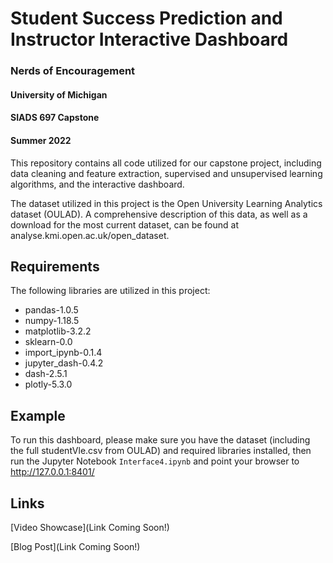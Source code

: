 # Student Success Prediction and Instructor Interactive Dashboard
### Nerds of Encouragement
#### University of Michigan
#### SIADS 697 Capstone
#### Summer 2022

This repository contains all code utilized for our capstone project, including data cleaning and feature extraction, supervised and unsupervised learning algorithms, and the interactive dashboard. 

The dataset utilized in this project is the Open University Learning Analytics dataset (OULAD). A comprehensive description of this data, as well as a download for the most current dataset, can be found at analyse.kmi.open.ac.uk/open_dataset.

## Requirements
The following libraries are utilized in this project:
* pandas-1.0.5
* numpy-1.18.5
* matplotlib-3.2.2
* sklearn-0.0
* import_ipynb-0.1.4
* jupyter_dash-0.4.2
* dash-2.5.1
* plotly-5.3.0

## Example
To run this dashboard, please make sure you have the dataset (including the full studentVle.csv from OULAD) and required libraries installed, then run the Jupyter Notebook `Interface4.ipynb` and point your browser to http://127.0.0.1:8401/

## Links
[Video Showcase](Link Coming Soon!)

[Blog Post](Link Coming Soon!)
